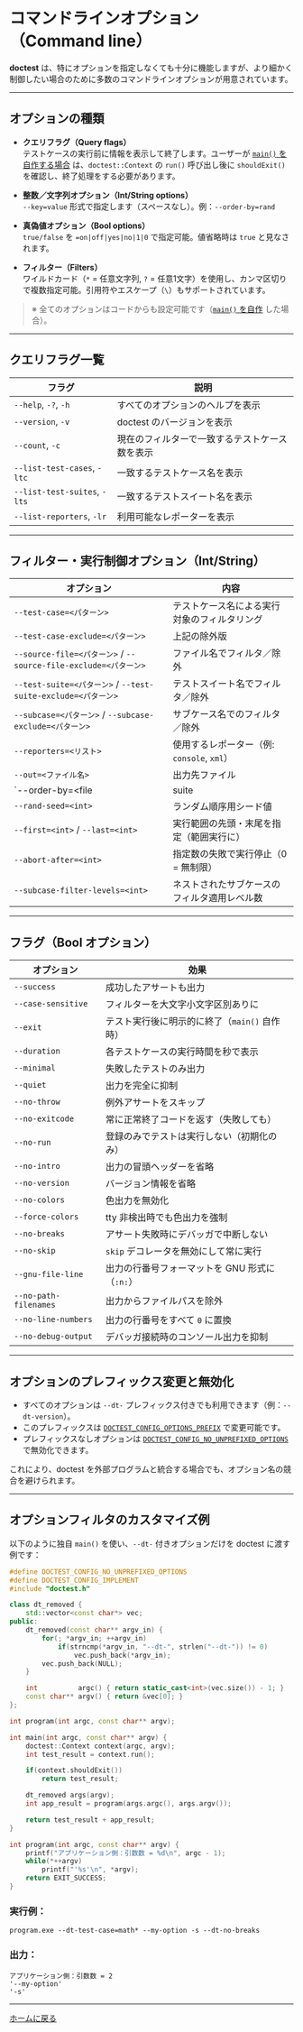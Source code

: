 # コマンドラインオプション（Command line）

**doctest** は、特にオプションを指定しなくても十分に機能しますが、より細かく制御したい場合のために多数のコマンドラインオプションが用意されています。

---

## オプションの種類

- **クエリフラグ（Query flags）**  
  テストケースの実行前に情報を表示して終了します。ユーザーが [`main()` を自作する場合](main.md) は、`doctest::Context` の `run()` 呼び出し後に `shouldExit()` を確認し、終了処理をする必要があります。

- **整数／文字列オプション（Int/String options）**  
  `--key=value` 形式で指定します（スペースなし）。例：`--order-by=rand`

- **真偽値オプション（Bool options）**  
  `true/false` を `=on|off|yes|no|1|0` で指定可能。値省略時は `true` と見なされます。

- **フィルター（Filters）**  
  ワイルドカード（`*` = 任意文字列, `?` = 任意1文字）を使用し、カンマ区切りで複数指定可能。引用符やエスケープ（`\`）もサポートされています。

> ※ 全てのオプションはコードからも設定可能です（[`main()` を自作](main.md) した場合）。

---

## クエリフラグ一覧

| フラグ | 説明 |
|-------|------|
| `--help`, `-?`, `-h` | すべてのオプションのヘルプを表示 |
| `--version`, `-v` | doctest のバージョンを表示 |
| `--count`, `-c` | 現在のフィルターで一致するテストケース数を表示 |
| `--list-test-cases`, `-ltc` | 一致するテストケース名を表示 |
| `--list-test-suites`, `-lts` | 一致するテストスイート名を表示 |
| `--list-reporters`, `-lr` | 利用可能なレポーターを表示 |

---

## フィルター・実行制御オプション（Int/String）

| オプション | 内容 |
|------------|------|
| `--test-case=<パターン>` | テストケース名による実行対象のフィルタリング |
| `--test-case-exclude=<パターン>` | 上記の除外版 |
| `--source-file=<パターン>` / `--source-file-exclude=<パターン>` | ファイル名でフィルタ／除外 |
| `--test-suite=<パターン>` / `--test-suite-exclude=<パターン>` | テストスイート名でフィルタ／除外 |
| `--subcase=<パターン>` / `--subcase-exclude=<パターン>` | サブケース名でのフィルタ／除外 |
| `--reporters=<リスト>` | 使用するレポーター（例: `console`, `xml`）|
| `--out=<ファイル名>` | 出力先ファイル |
| `--order-by=<file|suite|name|rand|none>` | テストケースの実行順序（デフォルト：`file`） |
| `--rand-seed=<int>` | ランダム順序用シード値 |
| `--first=<int>` / `--last=<int>` | 実行範囲の先頭・末尾を指定（範囲実行に） |
| `--abort-after=<int>` | 指定数の失敗で実行停止（0 = 無制限） |
| `--subcase-filter-levels=<int>` | ネストされたサブケースのフィルタ適用レベル数 |

---

## フラグ（Bool オプション）

| オプション | 効果 |
|------------|------|
| `--success` | 成功したアサートも出力 |
| `--case-sensitive` | フィルターを大文字小文字区別ありに |
| `--exit` | テスト実行後に明示的に終了（`main()` 自作時） |
| `--duration` | 各テストケースの実行時間を秒で表示 |
| `--minimal` | 失敗したテストのみ出力 |
| `--quiet` | 出力を完全に抑制 |
| `--no-throw` | 例外アサートをスキップ |
| `--no-exitcode` | 常に正常終了コードを返す（失敗しても） |
| `--no-run` | 登録のみでテストは実行しない（初期化のみ） |
| `--no-intro` | 出力の冒頭ヘッダーを省略 |
| `--no-version` | バージョン情報を省略 |
| `--no-colors` | 色出力を無効化 |
| `--force-colors` | tty 非検出時でも色出力を強制 |
| `--no-breaks` | アサート失敗時にデバッガで中断しない |
| `--no-skip` | `skip` デコレータを無効にして常に実行 |
| `--gnu-file-line` | 出力の行番号フォーマットを GNU 形式に（`:n:`） |
| `--no-path-filenames` | 出力からファイルパスを除外 |
| `--no-line-numbers` | 出力の行番号をすべて `0` に置換 |
| `--no-debug-output` | デバッガ接続時のコンソール出力を抑制 |

---

## オプションのプレフィックス変更と無効化

- すべてのオプションは `--dt-` プレフィックス付きでも利用できます（例：`--dt-version`）。
- このプレフィックスは [`DOCTEST_CONFIG_OPTIONS_PREFIX`](configuration.md#doctest_config_options_prefix) で変更可能です。
- プレフィックスなしオプションは [`DOCTEST_CONFIG_NO_UNPREFIXED_OPTIONS`](configuration.md#doctest_config_no_unprefixed_options) で無効化できます。

これにより、doctest を外部プログラムと統合する場合でも、オプション名の競合を避けられます。

---

## オプションフィルタのカスタマイズ例

以下のように独自 `main()` を使い、`--dt-` 付きオプションだけを doctest に渡す例です：

```cpp
#define DOCTEST_CONFIG_NO_UNPREFIXED_OPTIONS
#define DOCTEST_CONFIG_IMPLEMENT
#include "doctest.h"

class dt_removed {
    std::vector<const char*> vec;
public:
    dt_removed(const char** argv_in) {
        for(; *argv_in; ++argv_in)
            if(strncmp(*argv_in, "--dt-", strlen("--dt-")) != 0)
                vec.push_back(*argv_in);
        vec.push_back(NULL);
    }

    int          argc() { return static_cast<int>(vec.size()) - 1; }
    const char** argv() { return &vec[0]; }
};

int program(int argc, const char** argv);

int main(int argc, const char** argv) {
    doctest::Context context(argc, argv);
    int test_result = context.run();

    if(context.shouldExit())
        return test_result;

    dt_removed args(argv);
    int app_result = program(args.argc(), args.argv());

    return test_result + app_result;
}

int program(int argc, const char** argv) {
    printf("アプリケーション側：引数数 = %d\n", argc - 1);
    while(*++argv)
        printf("'%s'\n", *argv);
    return EXIT_SUCCESS;
}
```

### 実行例：

```
program.exe --dt-test-case=math* --my-option -s --dt-no-breaks
```

### 出力：

```
アプリケーション側：引数数 = 2
'--my-option'
'-s'
```

---

[ホームに戻る](readme.md#reference)
